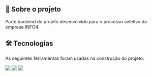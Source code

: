 
<h2> 🌱 Sobre o projeto</h2>
Parte backend do projeto desenvolvido para o processo seletivo da empresa INFO4.   

<h2> 🛠 Tecnologias</h2>

As seguintes ferramentas foram usadas na construção do projeto:

<img src="https://camo.githubusercontent.com/f91ed8326f8df0ccc86038c20f8bd6f7755d66642b4a281f798d8f05882c1ede/68747470733a2f2f696d672e736869656c64732e696f2f7374617469632f76313f6c6162656c3d535052494e47266d6573736167653d6672616d65776f726b2073686565747326636f6c6f723d677265656e267374796c653d666f722d7468652d6261646765266c6f676f3d535052494e47"/>
<img src="https://camo.githubusercontent.com/19567bf0622c58f728b3b07f30e1c318fbae9db562ad7a19bccd84be6fedb321/68747470733a2f2f696d672e736869656c64732e696f2f7374617469632f76313f6c6162656c3d4a415641266d6573736167653d4a617661204c616e677561676526636f6c6f723d6f72616e6765267374796c653d666f722d7468652d6261646765266c6f676f3d4a617661"/>
<img src="https://camo.githubusercontent.com/281c069a2703e948b536500b9fd808cb4fb2496b3b66741db4013a2c89e91986/68747470733a2f2f696d672e736869656c64732e696f2f62616467652f506f737467726553514c2d3331363139323f7374796c653d666f722d7468652d6261646765266c6f676f3d706f737467726573716c266c6f676f436f6c6f723d7768697465"/>


